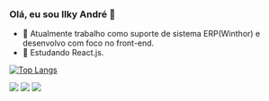 ### Olá, eu sou Ilky André 👋

- 🔭 Atualmente trabalho como suporte de sistema ERP(Winthor) e desenvolvo com foco no front-end.
- 🌱 Estudando React.js.

[![Top Langs](https://github-readme-stats.vercel.app/api/top-langs/?username=ifilky&theme=dark)](https://github.com/anuraghazra/github-readme-stats)

<div> 
  <a href="https://instagram.com/ilkyandrerl" target="_blank"><img src="https://img.shields.io/badge/-Instagram-%23E4405F?style=for-the-badge&logo=instagram&logoColor=white" target="_blank"></a>
  <a href = "mailto:ilkyandrerl@gmail.com"><img src="https://img.shields.io/badge/-Gmail-%23333?style=for-the-badge&logo=gmail&logoColor=white" target="_blank"></a>
  <a href="https://www.linkedin.com/in/ilkyandre" target="_blank"><img src="https://img.shields.io/badge/-LinkedIn-%230077B5?style=for-the-badge&logo=linkedin&logoColor=white" target="_blank"></a> 
</div>

